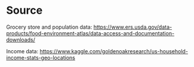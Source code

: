 # Source      

Grocery store and population data: https://www.ers.usda.gov/data-products/food-environment-atlas/data-access-and-documentation-downloads/         

Income data: https://www.kaggle.com/goldenoakresearch/us-household-income-stats-geo-locations       